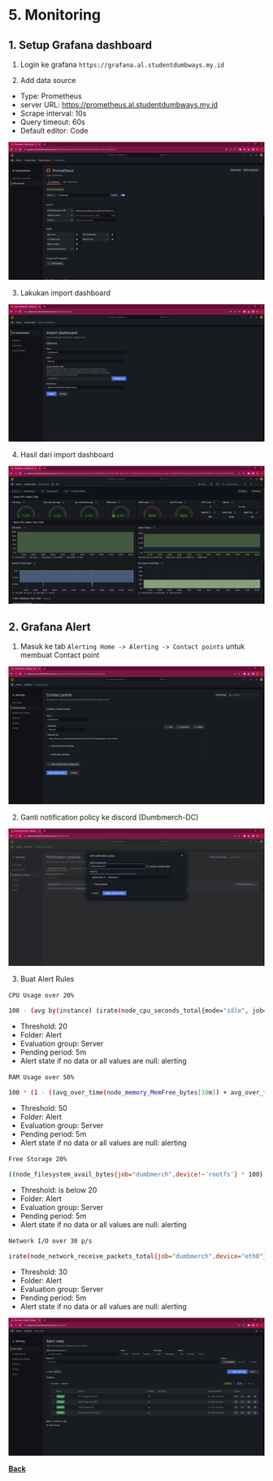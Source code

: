 # 5. Monitoring

## 1. Setup Grafana dashboard

1. Login ke grafana `https://grafana.al.studentdumbways.my.id`

2. Add data source
- Type: Prometheus
- server URL: https://prometheus.al.studentdumbways.my.id
- Scrape interval: 10s
- Query timeout: 60s
- Default editor: Code
<img src="images/image01-02.png">

3. Lakukan import dashboard
<img src="images/image01-03.png">

4. Hasil dari import dashboard
<img src="images/image01-04.png">

## 2. Grafana Alert

1. Masuk ke tab `Alerting Home -> Alerting -> Contact points` untuk membuat Contact point
<img src="images/image02-01.png">

2. Ganti notification policy ke discord (Dumbmerch-DC)
<img src="images/image02-02.png">

3. Buat Alert Rules

`CPU Usage over 20%`
```bash
100 - (avg by(instance) (irate(node_cpu_seconds_total{mode="idle", job="dumbmerch"}[5m])) * 100)
```
- Threshold: 20
- Folder: Alert
- Evaluation group: Server
- Pending period: 5m
- Alert state if no data or all values are null: alerting

`RAM Usage over 50%`
```bash
100 * (1 - ((avg_over_time(node_memory_MemFree_bytes[10m]) + avg_over_time(node_memory_Cached_bytes[10m]) + avg_over_time(node_memory_Buffers_bytes[10m])) / avg_over_time(node_memory_MemTotal_bytes[10m])))
```
- Threshold: 50
- Folder: Alert
- Evaluation group: Server
- Pending period: 5m
- Alert state if no data or all values are null: alerting

`Free Storage 20%`
```bash
((node_filesystem_avail_bytes{job="dumbmerch",device!~'rootfs'} * 100) / node_filesystem_size_bytes{job="dumbmerch", mountpoint="/etc/hostname",device!~'rootfs'})
```
- Threshold: is below 20
- Folder: Alert
- Evaluation group: Server
- Pending period: 5m
- Alert state if no data or all values are null: alerting

`Network I/O over 30 p/s`
```bash
irate(node_network_receive_packets_total{job="dumbmerch",device="eth0"}[$__rate_interval])
```
- Threshold: 30
- Folder: Alert
- Evaluation group: Server
- Pending period: 5m
- Alert state if no data or all values are null: alerting
<img src="images/image02-03.png">

[**Back**](../README.md)